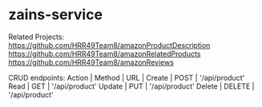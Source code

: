 # zains-service


Related Projects:
https://github.com/HRR49Team8/amazonProductDescription
https://github.com/HRR49Team8/amazonRelatedProducts
https://github.com/HRR49Team8/amazonReviews


CRUD endpoints:
Action | Method | URL |
Create | POST   | '/api/product'
Read   | GET    | '/api/product'
Update | PUT    | '/api/product'
Delete | DELETE | '/api/product'